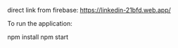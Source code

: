 direct link from firebase: https://linkedin-21bfd.web.app/

To run the application:

npm install
npm start
